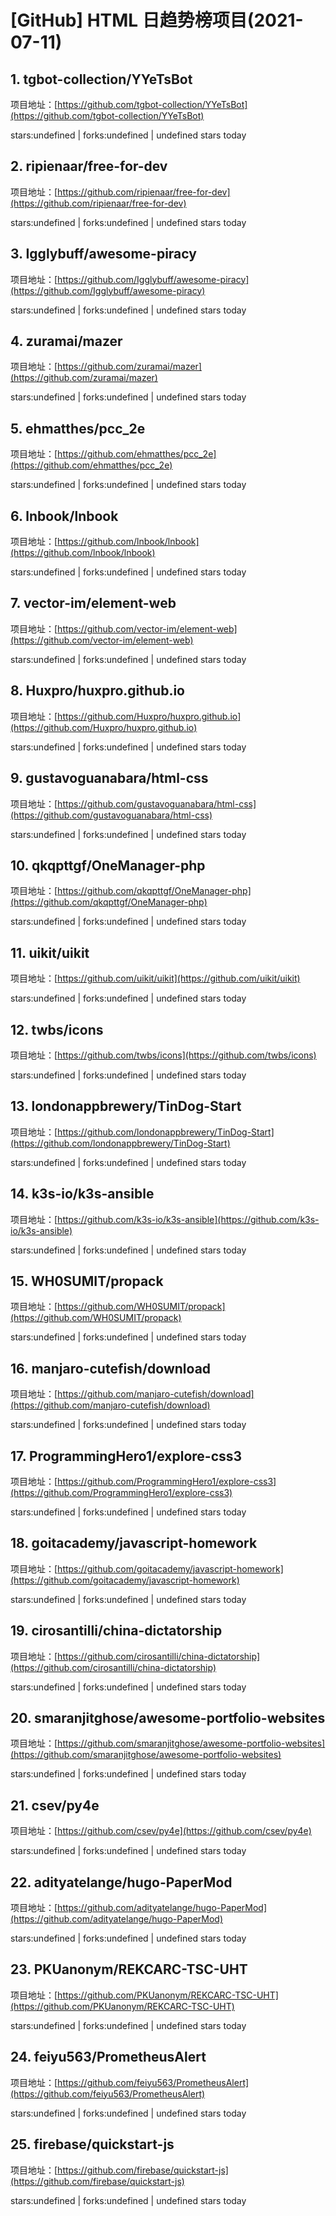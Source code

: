 # [GitHub] HTML 日趋势榜项目(2021-07-11)

## 1. tgbot-collection/YYeTsBot 

项目地址：[https://github.com/tgbot-collection/YYeTsBot](https://github.com/tgbot-collection/YYeTsBot)

stars:undefined | forks:undefined | undefined stars today 



## 2. ripienaar/free-for-dev 

项目地址：[https://github.com/ripienaar/free-for-dev](https://github.com/ripienaar/free-for-dev)

stars:undefined | forks:undefined | undefined stars today 



## 3. Igglybuff/awesome-piracy 

项目地址：[https://github.com/Igglybuff/awesome-piracy](https://github.com/Igglybuff/awesome-piracy)

stars:undefined | forks:undefined | undefined stars today 



## 4. zuramai/mazer 

项目地址：[https://github.com/zuramai/mazer](https://github.com/zuramai/mazer)

stars:undefined | forks:undefined | undefined stars today 



## 5. ehmatthes/pcc_2e 

项目地址：[https://github.com/ehmatthes/pcc_2e](https://github.com/ehmatthes/pcc_2e)

stars:undefined | forks:undefined | undefined stars today 



## 6. lnbook/lnbook 

项目地址：[https://github.com/lnbook/lnbook](https://github.com/lnbook/lnbook)

stars:undefined | forks:undefined | undefined stars today 



## 7. vector-im/element-web 

项目地址：[https://github.com/vector-im/element-web](https://github.com/vector-im/element-web)

stars:undefined | forks:undefined | undefined stars today 



## 8. Huxpro/huxpro.github.io 

项目地址：[https://github.com/Huxpro/huxpro.github.io](https://github.com/Huxpro/huxpro.github.io)

stars:undefined | forks:undefined | undefined stars today 



## 9. gustavoguanabara/html-css 

项目地址：[https://github.com/gustavoguanabara/html-css](https://github.com/gustavoguanabara/html-css)

stars:undefined | forks:undefined | undefined stars today 



## 10. qkqpttgf/OneManager-php 

项目地址：[https://github.com/qkqpttgf/OneManager-php](https://github.com/qkqpttgf/OneManager-php)

stars:undefined | forks:undefined | undefined stars today 



## 11. uikit/uikit 

项目地址：[https://github.com/uikit/uikit](https://github.com/uikit/uikit)

stars:undefined | forks:undefined | undefined stars today 



## 12. twbs/icons 

项目地址：[https://github.com/twbs/icons](https://github.com/twbs/icons)

stars:undefined | forks:undefined | undefined stars today 



## 13. londonappbrewery/TinDog-Start 

项目地址：[https://github.com/londonappbrewery/TinDog-Start](https://github.com/londonappbrewery/TinDog-Start)

stars:undefined | forks:undefined | undefined stars today 



## 14. k3s-io/k3s-ansible 

项目地址：[https://github.com/k3s-io/k3s-ansible](https://github.com/k3s-io/k3s-ansible)

stars:undefined | forks:undefined | undefined stars today 



## 15. WH0SUMIT/propack 

项目地址：[https://github.com/WH0SUMIT/propack](https://github.com/WH0SUMIT/propack)

stars:undefined | forks:undefined | undefined stars today 



## 16. manjaro-cutefish/download 

项目地址：[https://github.com/manjaro-cutefish/download](https://github.com/manjaro-cutefish/download)

stars:undefined | forks:undefined | undefined stars today 



## 17. ProgrammingHero1/explore-css3 

项目地址：[https://github.com/ProgrammingHero1/explore-css3](https://github.com/ProgrammingHero1/explore-css3)

stars:undefined | forks:undefined | undefined stars today 



## 18. goitacademy/javascript-homework 

项目地址：[https://github.com/goitacademy/javascript-homework](https://github.com/goitacademy/javascript-homework)

stars:undefined | forks:undefined | undefined stars today 



## 19. cirosantilli/china-dictatorship 

项目地址：[https://github.com/cirosantilli/china-dictatorship](https://github.com/cirosantilli/china-dictatorship)

stars:undefined | forks:undefined | undefined stars today 



## 20. smaranjitghose/awesome-portfolio-websites 

项目地址：[https://github.com/smaranjitghose/awesome-portfolio-websites](https://github.com/smaranjitghose/awesome-portfolio-websites)

stars:undefined | forks:undefined | undefined stars today 



## 21. csev/py4e 

项目地址：[https://github.com/csev/py4e](https://github.com/csev/py4e)

stars:undefined | forks:undefined | undefined stars today 



## 22. adityatelange/hugo-PaperMod 

项目地址：[https://github.com/adityatelange/hugo-PaperMod](https://github.com/adityatelange/hugo-PaperMod)

stars:undefined | forks:undefined | undefined stars today 



## 23. PKUanonym/REKCARC-TSC-UHT 

项目地址：[https://github.com/PKUanonym/REKCARC-TSC-UHT](https://github.com/PKUanonym/REKCARC-TSC-UHT)

stars:undefined | forks:undefined | undefined stars today 



## 24. feiyu563/PrometheusAlert 

项目地址：[https://github.com/feiyu563/PrometheusAlert](https://github.com/feiyu563/PrometheusAlert)

stars:undefined | forks:undefined | undefined stars today 



## 25. firebase/quickstart-js 

项目地址：[https://github.com/firebase/quickstart-js](https://github.com/firebase/quickstart-js)

stars:undefined | forks:undefined | undefined stars today 



